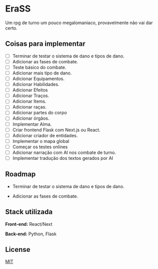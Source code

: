 # EraSS

Um rpg de turno um pouco megalomaniaco, provavelmente não vai dar certo.

## Coisas para implementar
- [ ] Terminar de testar o sistema de dano e tipos de dano.
- [ ] Adicionar as fases de combate.
- [ ] Teste básico do combate.
- [ ] Adicionar mais tipo de dano.
- [ ] Adicionar Equipamentos.
- [ ] Adicionar Habilidades.
- [ ] Adicionar Efeitos
- [ ] Adicionar Traços.
- [ ] Adicionar Items.
- [ ] Adicionar raças.
- [ ] Adicionar partes do corpo
- [ ] Adicionar órgãos.
- [ ] Implementar Alma.
- [ ] Criar frontend Flask com Next.js ou React.
- [ ] Adicionar criador de entidades.
- [ ] Implementar o mapa global
- [ ] Começar os testes onlines
- [ ] Adicionar narração com AI nos combate de turno.
- [ ] Implementar tradução dos textos gerados por AI

## Roadmap

- Terminar de testar o sistema de dano e tipos de dano.

- Adicionar as fases de combate.

## Stack utilizada

**Front-end:** React/Next

**Back-end:** Python, Flask


## License

[MIT](https://choosealicense.com/licenses/mit/)

